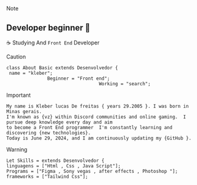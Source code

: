 ##

> [!NOTE]
> <h2>Developer beginner 👋</h2>
> <p>☕ Studying And <code>Front End</code> Developer</p>

> [!CAUTION]
> ```
> class About Basic extends Desenvolvedor {
 >  name = "kleber";
>                Beginner = "Front end";
>                                   Working = "search";


> [!IMPORTANT]
> ```
> My name is Kleber lucas De freitas { years 29.2005 }. I was born in Minas gerais.
> I'm known as {vz} within Discord communities and online gaming.  I pursue deep knowledge every day and aim
> to become a Front End programmer  I'm constantly learning and discovering {new technologies}.
> Today is June 29, 2024, and I am continuously updating my {GitHub }.

> [!WARNING]
> ```
> Let Skills = extends Desenvolvedor {
> linguagens = ["Html , Css , Java Script"];
> Programs = ["Figma , Sony vegas , after effects , Photoshop "];
> frameworks = ["Tailwind Css"];

##

